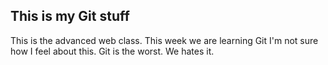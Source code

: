 ## This is my Git stuff ##
This is the advanced web class.
This week we are learning Git
I'm not sure how I feel about this.
Git is the worst. We hates it.